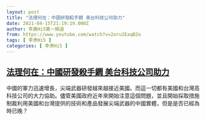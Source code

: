 ```yaml
---
layout: post
title: "法理何在：中國研發殺手鐧 美台科技公司助力"
date: 2021-04-15T21:19:19.000Z
author: 李肅Hi5第一頻道
from: https://www.youtube.com/watch?v=2oru2EaqB2o
tags: [ 李肃Hi5 ]
categories: [ 李肃Hi5 ]
---
```

<!--1618521559000-->
[法理何在：中國研發殺手鐧 美台科技公司助力](https://www.youtube.com/watch?v=2oru2EaqB2o)
------

<div>
中國的軍力迅速增長，尖端武器研發越來越接近美國。而這一切都有美國和台灣高科技公司的大力協助。儘管美國政府近年來開始注意這個問題，並且開始採取措施制裁利用美國和台灣提供的技術和產品發展尖端武器的中國實體，但是是否已經為時已晚？
</div>
